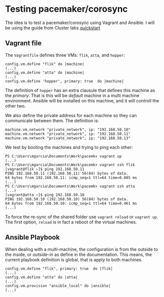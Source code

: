 # Testing pacemaker/corosync

The idea is to test a pacemaker/corosync using Vagrant and Ansible. I will be using the guide from Cluster labs [quickstart](https://clusterlabs.org/quickstart-redhat.html)

## Vagrant file

The `Vagrantfile` defines three VMs: `flik`, `atta`, and `hopper`:

    config.vm.define "flik" do |machine|
    (...)
    config.vm.define "atta" do |machine|
    (...)
    config.vm.define 'hopper', primary: true  do |machine|

The definition of `hopper` has an extra clausule that defines this machine as the *primary*. That is this will be *default* machine in a multi machine environment. Ansible will be installed on this machine, and it will controll the other two.

We also define the private address for each machine so they can communicate between them. The definition is:

    machine.vm.network "private_network", ip: "192.168.50.10"
    machine.vm.network "private_network", ip: "192.168.50.11"
    machine.vm.network "private_network", ip: "192.168.50.13"

We test by booting the machines and trying to ping each other:

    PS C:\Users\mgarcia\Documents\Work\pacemk> vagrant up
    (...)
    PS C:\Users\mgarcia\Documents\Work\pacemk> vagrant ssh flik
    [vagrant@flik ~]$ ping 192.168.50.11
    PING 192.168.50.11 (192.168.50.11) 56(84) bytes of data.
    64 bytes from 192.168.50.11: icmp_seq=1 ttl=64 time=0.885 ms
    (...)
    PS C:\Users\mgarcia\Documents\Work\pacemk> vagrant ssh atta
    (...)
    [vagrant@atta ~]$ ping 192.168.50.10
    PING 192.168.50.10 (192.168.50.10) 56(84) bytes of data.
    64 bytes from 192.168.50.10: icmp_seq=1 ttl=64 time=0.461 ms
    (...)

To force the re-sync of the shared folder use `vagrant reload` or `vagrant up`. The first option, `reload` is in fact a reboot of the virtual machines.

## Ansible Playbook

When dealing with a multi-machine, the configuration is from the outside to the inside, or *outside-in* as define in the documentation. This means, the current playbook definition is global, that is apply to both machines.

    config.vm.define "flik", primary: true  do |flik|
    (...)
    config.vm.define "atta" do |atta|
    (...)
    config.vm.provision "ansible_local" do |ansible|
    (...)
